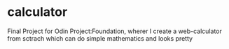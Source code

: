 # calculator


Final Project for Odin Project:Foundation, wherer I create a web-calculator from sctrach which can do simple mathematics and looks pretty
